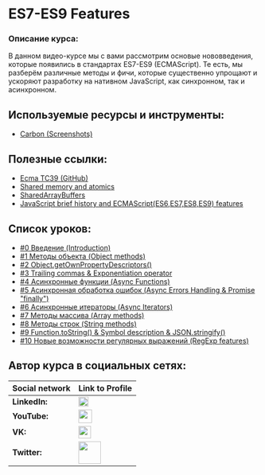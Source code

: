#  ES7-ES9 Features

### Описание курса:
В данном видео-курсе мы с вами рассмотрим основые нововведения, которые появились в стандартах ES7-ES9 (ECMAScript). Те есть, мы разберём различные методы и фичи, которые существенно упрощают и ускоряют разработку на нативном JavaScript, как синхронном, так и асинхронном.

## Используемые ресурсы и инструменты:
- [Carbon (Screenshots)](https://carbon.now.sh/)

## Полезные ссылки:
- [Ecma TC39 (GitHub)](https://github.com/tc39)
- [Shared memory and atomics](https://2ality.com/2017/01/shared-array-buffer.html)
- [SharedArrayBuffers](https://hacks.mozilla.org/category/code-cartoons/a-cartoon-intro-to-sharedarraybuffers/)
- [JavaScript brief history and ECMAScript(ES6,ES7,ES8,ES9) features](https://medium.com/@madasamy/javascript-brief-history-and-ecmascript-es6-es7-es8-features-673973394df4)

## Список уроков:
- [#0 Введение (Introduction)](https://youtu.be/ZjR-oBsuQcs)
- [#1 Методы объекта (Object methods)](https://youtu.be/zXaXzC5U_8c)
- [#2 Object.getOwnPropertyDescriptors()](https://youtu.be/laAjQoMbnPY)
- [#3 Trailing commas & Exponentiation operator](https://youtu.be/gmVLp3ZVYZk)
- [#4 Асинхронные функции (Async Functions)](https://youtu.be/JtnIU6HemK8)
- [#5 Асинхронная обработка ошибок (Async Errors Handling & Promise "finally")](https://youtu.be/VglJ0Wic2i8)
- [#6 Асинхронные итераторы (Async Iterators)](https://youtu.be/58_qeGUBS2k)
- [#7 Методы массива (Array methods)](https://youtu.be/8z1DQqlC78I)
- [#8 Методы строк (String methods)](https://youtu.be/MI_9grIevCE)
- [#9 Function.toString() & Symbol description & JSON.stringify()](https://youtu.be/gvxCKEtCJaM)
- [#10 Новые возможности регулярных выражений (RegExp features)](https://youtu.be/dv_iHGJbVZQ)

## Автор курса в социальных сетях:
Social network | Link to Profile
-----|-----
**LinkedIn:** | [<img src="https://upload.wikimedia.org/wikipedia/commons/thumb/0/01/LinkedIn_Logo.svg/1280px-LinkedIn_Logo.svg.png" height="20" />](http://www.linkedin.com/in/YauhenKavalchuk)
**YouTube:** | [<img src="https://upload.wikimedia.org/wikipedia/commons/thumb/e/e1/Logo_of_YouTube_%282015-2017%29.svg/1280px-Logo_of_YouTube_%282015-2017%29.svg.png" height="27" />](https://youtube.com/c/YauhenKavalchuk)
**VK:** | [<img src="http://pngimg.com/uploads/vkontakte/vkontakte_PNG27.png" height="25" />](http://vk.com/YauhenKavalchuk)
**Twitter:** | [<img src="http://www.stickpng.com/assets/images/580b57fcd9996e24bc43c53e.png" height="45" />](https://twitter.com/YauhenKavalchuk)
